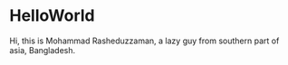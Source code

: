 # HelloWorld

Hi, this is Mohammad Rasheduzzaman, a lazy guy from southern part of asia, Bangladesh.
